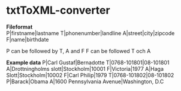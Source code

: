 # txtToXML-converter
 
**Fileformat**<br/>
P|firstname|lastname
T|phonenumber|landline
A|street|city|zipcode
F|name|birthdate

P can be followed by T, A and F
F can be followed T och A

**Example data**
P|Carl Gustaf|Bernadotte
T|0768-101801|08-101801
A|Drottningholms slott|Stockholm|10001
F|Victoria|1977
A|Haga Slott|Stockholm|10002
F|Carl Philip|1979
T|0768-101802|08-101802
P|Barack|Obama
A|1600 Pennsylvania Avenue|Washington, D.C
